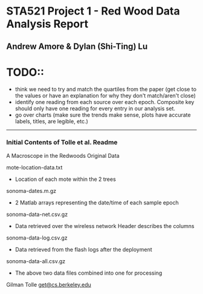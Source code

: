 # STA521 Project 1 - Red Wood Data Analysis Report
## Andrew Amore & Dylan (Shi-Ting) Lu

# TODO::
- think we need to try and match the quartiles from the paper (get close to the values or have an explanation for why they don't match/aren't close)
- identify one reading from each source over each epoch. Composite key should only have one reading for every entry in our analysis set.
- go over charts (make sure the trends make sense, plots have accurate labels, titles, are legible, etc.)


***
### Initial Contents of Tolle et al. Readme
A Macroscope in the Redwoods
Original Data

mote-location-data.txt
  - Location of each mote within the 2 trees

sonoma-dates.m.gz 
  - 2 Matlab arrays representing the date/time of each sample epoch

sonoma-data-net.csv.gz
  - Data retrieved over the wireless network
    Header describes the columns

sonoma-data-log.csv.gz
  - Data retrieved from the flash logs after the deployment

sonoma-data-all.csv.gz
  - The above two data files combined into one for processing

Gilman Tolle
<get@cs.berkeley.edu>